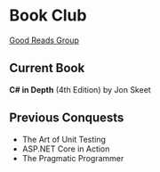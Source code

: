 # Book Club

[Good Reads Group](https://www.goodreads.com/group/show/1069062)

## Current Book

**C# in Depth** (4th Edition) by Jon Skeet

## Previous Conquests

- The Art of Unit Testing
- ASP.NET Core in Action
- The Pragmatic Programmer
